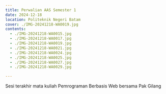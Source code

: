 ```yaml
---
title: Perwalian AAS Semester 1
date: 2024-12-18
location: Politeknik Negeri Batam
cover: ./IMG-20241218-WA0019.jpg
contents:
  - ./IMG-20241218-WA0015.jpg
  - ./IMG-20241218-WA0017.jpg
  - ./IMG-20241218-WA0019.jpg
  - ./IMG-20241218-WA0021.jpg
  - ./IMG-20241218-WA0024.jpg
  - ./IMG-20241218-WA0025.jpg
  - ./IMG-20241218-WA0027.jpg
  - ./IMG-20241218-WA0029.jpg

---
```


Sesi terakhir mata kuliah Pemrograman Berbasis Web bersama Pak Gilang